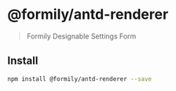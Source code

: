 # @formily/antd-renderer

> Formily Designable Settings Form

## Install

```bash
npm install @formily/antd-renderer --save
```
